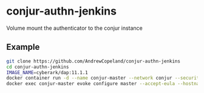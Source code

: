 # conjur-authn-jenkins

Volume mount the authenticator to the conjur instance

## Example
```bash
git clone https://github.com/AndrewCopeland/conjur-authn-jenkins
cd conjur-authn-jenkins
IMAGE_NAME=cyberark/dap:11.1.1
docker container run -d --name conjur-master --network conjur --security-opt=seccomp:unconfined -p 443:443 -p 5432:5432 -p 1999:1999 -v "$(pwd)/authn_jenkins:/opt/conjur/possum/app/domain/authentication/authn_jenkins" $IMAGE_NAME
docker exec conjur-master evoke configure master --accept-eula --hostname conjur-master --admin-password Cyberark1 conjur
```
